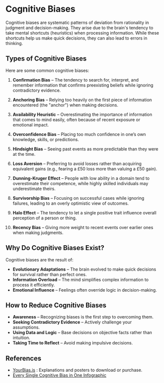 # Cognitive Biases

Cognitive biases are systematic patterns of deviation from rationality in judgment and decision-making. They arise due to the brain's tendency to take mental shortcuts (heuristics) when processing information. While these shortcuts help us make quick decisions, they can also lead to errors in thinking.

## Types of Cognitive Biases

Here are some common cognitive biases:

1. **Confirmation Bias** – The tendency to search for, interpret, and remember information that confirms preexisting beliefs while ignoring contradictory evidence.

2. **Anchoring Bias** – Relying too heavily on the first piece of information encountered (the "anchor") when making decisions.

3. **Availability Heuristic** – Overestimating the importance of information that comes to mind easily, often because of recent exposure or emotional impact.

4. **Overconfidence Bias** – Placing too much confidence in one’s own knowledge, skills, or predictions.

5. **Hindsight Bias** – Seeing past events as more predictable than they were at the time.

6. **Loss Aversion** – Preferring to avoid losses rather than acquiring equivalent gains (e.g., fearing a £50 loss more than valuing a £50 gain).

7. **Dunning-Kruger Effect** – People with low ability in a domain tend to overestimate their competence, while highly skilled individuals may underestimate theirs.

8. **Survivorship Bias** – Focusing on successful cases while ignoring failures, leading to an overly optimistic view of outcomes.

9. **Halo Effect** – The tendency to let a single positive trait influence overall perception of a person or thing.

10. **Recency Bias** – Giving more weight to recent events over earlier ones when making judgments.

## Why Do Cognitive Biases Exist?

Cognitive biases are the result of:

- **Evolutionary Adaptations** – The brain evolved to make quick decisions for survival rather than perfect ones.
- **Information Overload** – The mind simplifies complex information to process it efficiently.
- **Emotional Influence** – Feelings often override logic in decision-making.

## How to Reduce Cognitive Biases

- **Awareness** – Recognizing biases is the first step to overcoming them.
- **Seeking Contradictory Evidence** – Actively challenge your assumptions.
- **Using Data and Logic** – Base decisions on objective facts rather than intuition.
- **Taking Time to Reflect** – Avoid making impulsive decisions.

## References

- [YourBias.is](https://yourbias.is/) : Explanations and posters to download or purchase.
- [Every Single Cognitive Bias in One Infographic](https://www.visualcapitalist.com/every-single-cognitive-bias/)
